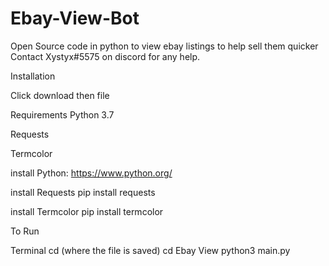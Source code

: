 # Ebay-View-Bot
Open Source code in python to view ebay listings to help sell them quicker
Contact Xystyx#5575 on discord for any help.


Installation


Click download then file

Requirements
Python 3.7


Requests


Termcolor


install Python: https://www.python.org/


install Requests pip install requests


install Termcolor pip install termcolor



To Run

Terminal
cd (where the file is saved)
cd Ebay View
python3 main.py
